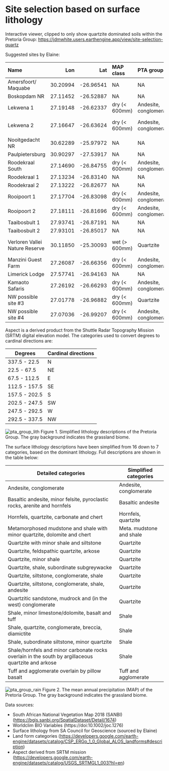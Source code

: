 # Site selection based on surface lithology
Interactive viewer, clipped to only show quartzite dominated soils within the Pretoria Group: https://jdmwhite.users.earthengine.app/view/site-selection-quartz

Suggested sites by Elaine:

|Name                           |      Lon|       Lat|MAP class     |PTA group              |Landforms          |Aspect | Sand %|
|:------------------------------|--------:|---------:|:-------------|:----------------------|:------------------|:------|------:|
|Amersfoort/ Maquabe            | 30.20994| -26.96541|NA            |NA                     |NA                 |NA     |     NA|
|Boskopdam NR                   | 27.11452| -26.52887|NA            |NA                     |NA                 |NA     |     NA|
|Lekwena 1                      | 27.19148| -26.62337|dry (< 600mm) |Andesite, conglomerate |Lower slope (flat) |E      |     63|
|Lekwena 2                      | 27.16647| -26.63624|dry (< 600mm) |Andesite, conglomerate |Lower slope (warm) |SW     |     63|
|Nooitgedacht NR                | 30.62289| -25.97972|NA            |NA                     |NA                 |NA     |     NA|
|Paulpietersburg                | 30.90297| -27.53917|NA            |NA                     |NA                 |NA     |     NA|
|Roodekraal South               | 27.14690| -26.84755|dry (< 600mm) |Andesite, conglomerate |Lower slope (flat) |NW     |     58|
|Roodekraal 1                   | 27.13234| -26.83140|NA            |NA                     |NA                 |NA     |     NA|
|Roodekraal 2                   | 27.13222| -26.82677|NA            |NA                     |NA                 |NA     |     NA|
|Rooipoort 1                    | 27.17704| -26.83098|dry (< 600mm) |Andesite, conglomerate |Lower slope (flat) |W      |     55|
|Rooipoort 2                    | 27.18111| -26.81696|dry (< 600mm) |Andesite, conglomerate |Lower slope (flat) |S      |     52|
|Taaibosbult 1                  | 27.93741| -26.87191|NA            |NA                     |NA                 |NA     |     NA|
|Taaibosbult 2                  | 27.93101| -26.85017|NA            |NA                     |NA                 |NA     |     NA|
|Verloren Vallei Nature Reserve | 30.11850| -25.30093|wet (> 600mm) |Quartzite              |Upper slope (warm) |S      |     44|
|Manzini Guest Farm             | 27.26087| -26.66356|dry (< 600mm) |Andesite, conglomerate |Upper slope (flat) |N      |     63|
|Limerick Lodge                 | 27.57741| -26.94163|NA            |NA                     |NA                 |NA     |     NA|
|Kamaoto Safaris                | 27.26192| -26.66293|dry (< 600mm) |Andesite, conglomerate |Upper slope (flat) |N      |     63|
|NW possible site #3            | 27.01778| -26.96882|dry (< 600mm) |Quartzite              |Lower slope (flat) |E      |     64|
|NW possible site #4            | 27.07036| -26.99207|dry (< 600mm) |Andesite, conglomerate |Upper slope (flat) |S      |     66|


Aspect is a derived product from the Shuttle Radar Topography Mission (SRTM) digital elevation model. The categories used to convert degrees to cardinal directions are:

| Degrees  | Cardinal directions |
| ------------- | ------------- |
| 337.5 - 22.5 | N  |
| 22.5 - 67.5  | NE |
| 67.5 - 112.5  | E |
| 112.5 - 157.5 | SE  |
| 157.5 - 202.5 | S  |
| 202.5 - 247.5  | SW  |
| 247.5 - 292.5  | W  |
| 292.5 - 337.5  | NW  |

![pta_group_lith](https://user-images.githubusercontent.com/22145011/153000398-0957b9b5-1990-48ee-9beb-8342f2e2b465.png)
Figure 1. Simplified lithology descriptions of the Pretoria Group. The gray background indicates the grassland biome.

The surface lithology descriptions have been simplified from 16 down to 7 categories, based on the dominant lithology. Full descriptions are shown in the table below:

| Detailed categories  | Simplified categories |
| ------------- | ------------- |
| Andesite, conglomerate  | Andesite, conglomerate  |
| Basaltic andesite, minor felsite, pyroclastic rocks, arenite and hornfels  | Basaltic andesite  |
| Hornfels, quartzite, carbonate and chert  | Hornfels, quartzite |
| Metamorphosed mudstone and shale with minor quartzite, dolomite and chert | Meta. mudstone and shale  |
| Quartzite with minor shale and siltstone  | Quartzite  |
| Quartzite, feldspathic quartzite, arkose  | Quartzite  |
| Quartzite, minor shale  | Quartzite  |
| Quartzite, shale, subordinate subgreywacke  | Quartzite  |
| Quartzite, siltstone, conglomerate, shale  | Quartzite  |
| Quartzite, siltstone, conglomerate, shale, andesite  | Quartzite  |
| Quartzitic sandstone, mudrock and (in the west) conglomerate  | Quartzite  |
| Shale, minor limestone/dolomite, basalt and tuff  | Shale  |
| Shale, quartzite, conglomerate, breccia, diamictite  | Shale  |
| Shale, subordinate siltstone, minor quartzite  | Shale  |
| Shale/hornfels and minor carbonate rocks overlain in the south by argillaceous quartzite and arkose | Shale  |
| Tuff and agglomerate overlain by pillow basalt  | Tuff and agglomerate  |

![pta_group_rain](https://user-images.githubusercontent.com/22145011/153000477-c0c8ada2-3f63-453e-83b0-d47dcaddb7a3.png)
Figure 2. The mean annual precipitation (MAP) of the Pretoria Group. The gray background indicates the grassland biome.

Data sources:
- South African National Vegetation Map 2018 (SANBI) (https://bgis.sanbi.org/SpatialDataset/Detail/1674)
- Worldclim BIO Variables (https://doi:10.1002/joc.1276)
- Surface lithology from SA Council for Geoscience (sourced by Elaine)
- Land form categories (https://developers.google.com/earth-engine/datasets/catalog/CSP_ERGo_1_0_Global_ALOS_landforms#description)
- Aspect derived from SRTM mission (https://developers.google.com/earth-engine/datasets/catalog/USGS_SRTMGL1_003?hl=en)
